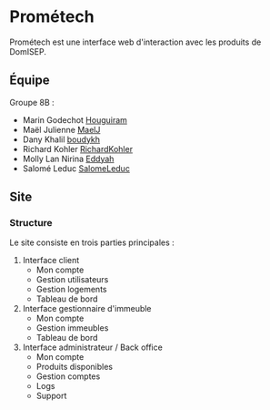# Prométech

Prométech est une interface web d'interaction avec les produits de DomISEP.

## Équipe

Groupe 8B :

* Marin Godechot [Houguiram](https://github.com/Houguiram)
* Maël Julienne [MaelJ](https://github.com/MaelJ)
* Dany Khalil [boudykh](https://github.com/boudykh)
* Richard Kohler [RichardKohler](https://github.com/RichardKohler)
* Molly Lan Nirina [Eddyah](https://github.com/Eddyah)
* Salomé Leduc [SalomeLeduc](https://github.com/SalomeLeduc)

## Site

### Structure

Le site consiste en trois parties principales :
1. Interface client
    - Mon compte
    - Gestion utilisateurs
    - Gestion logements
    - Tableau de bord
1. Interface gestionnaire d'immeuble
    - Mon compte
    - Gestion immeubles
    - Tableau de bord
1. Interface administrateur / Back office
    - Mon compte
    - Produits disponibles
    - Gestion comptes
    - Logs
    - Support